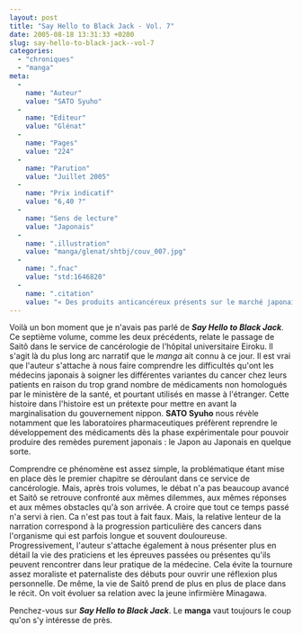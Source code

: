```yaml
---
layout: post
title: "Say Hello to Black Jack - Vol. 7"
date: 2005-08-18 13:31:33 +0200
slug: say-hello-to-black-jack--vol-7
categories:
  - "chroniques"
  - "manga"
meta:
  -
    name: "Auteur"
    value: "SATO Syuho"
  -
    name: "Editeur"
    value: "Glénat"
  -
    name: "Pages"
    value: "224"
  -
    name: "Parution"
    value: "Juillet 2005"
  -
    name: "Prix indicatif"
    value: "6,40 ?"
  -
    name: "Sens de lecture"
    value: "Japonais"
  -
    name: ".illustration"
    value: "manga/glenat/shtbj/couv_007.jpg"
  -
    name: ".fnac"
    value: "std:1646820"
  -
    name: ".citation"
    value: "« Des produits anticancéreux présents sur le marché japonais... les 7/10 ne sont même pas utilisés à l'étranger ! »"
---
```


Voilà un bon moment que je n'avais pas parlé de **_Say Hello to Black Jack_**. Ce septième volume, comme les deux précédents, relate le passage de Saitô dans le service de cancérologie de l'hôpital universitaire Eiroku. Il s'agit là du plus long arc narratif que le _manga_ ait connu à ce jour. Il est vrai que l'auteur s'attache à nous faire comprendre les difficultés qu'ont les médecins japonais à soigner les différentes variantes du cancer chez leurs patients en raison du trop grand nombre de médicaments non homologués par le ministère de la santé, et pourtant utilisés en masse à l'étranger. Cette histoire dans l'histoire est un prétexte pour mettre en avant la marginalisation du gouvernement nippon. **SATO Syuho** nous révèle notamment que les laboratoires pharmaceutiques préfèrent reprendre le développement des médicaments dès la phase expérimentale pour pouvoir produire des remèdes purement japonais : le Japon au Japonais en quelque sorte.

Comprendre ce phénomène est assez simple, la problématique étant mise en place dès le premier chapitre se déroulant dans ce service de cancérologie. Mais, après trois volumes, le débat n'a pas beaucoup avancé et Saitô se retrouve confronté aux mêmes dilemmes, aux mêmes réponses et aux mêmes obstacles qu'à son arrivée. A croire que tout ce temps passé n'a servi à rien. Ca n'est pas tout à fait faux. Mais, la relative lenteur de la narration correspond à la progression particulière des cancers dans l'organisme qui est parfois longue et souvent douloureuse. Progressivement, l'auteur s'attache également à nous présenter plus en détail la vie des praticiens et les épreuves passées ou présentes qu'ils peuvent rencontrer dans leur pratique de la médecine. Cela évite la tournure assez moraliste et paternaliste des débuts pour ouvrir une réflexion plus personnelle. De même, la vie de Saitô prend de plus en plus de place dans le récit. On voit évoluer sa relation avec la jeune infirmière Minagawa.

Penchez-vous sur **_Say Hello to Black Jack_**. Le **manga** vaut toujours le coup qu'on s'y intéresse de près.